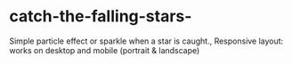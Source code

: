 # catch-the-falling-stars-
Simple particle effect or sparkle when a star is caught., Responsive layout: works on desktop and mobile (portrait &amp; landscape)
